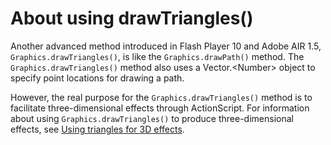 # About using drawTriangles()

Another advanced method introduced in Flash Player 10 and Adobe AIR 1.5,
`Graphics.drawTriangles()`, is like the `Graphics.drawPath()` method. The
`Graphics.drawTriangles()` method also uses a Vector.\<Number\> object to
specify point locations for drawing a path.

However, the real purpose for the `Graphics.drawTriangles()` method is to
facilitate three-dimensional effects through ActionScript. For information about
using `Graphics.drawTriangles()` to produce three-dimensional effects, see
[Using triangles for 3D effects](../working-in-three-dimensions-3d/using-triangles-for-3d-effects.md).
